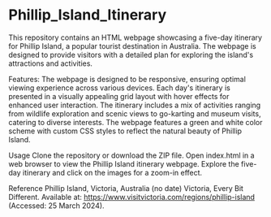# Phillip_Island_Itinerary
This repository contains an HTML webpage showcasing a five-day itinerary for Phillip Island, a popular tourist destination in Australia. The webpage is designed to provide visitors with a detailed plan for exploring the island's attractions and activities.

Features:
The webpage is designed to be responsive, ensuring optimal viewing experience across various devices.
Each day's itinerary is presented in a visually appealing grid layout with hover effects for enhanced user interaction.
The itinerary includes a mix of activities ranging from wildlife exploration and scenic views to go-karting and museum visits, catering to diverse interests.
The webpage features a green and white color scheme with custom CSS styles to reflect the natural beauty of Phillip Island.

Usage
Clone the repository or download the ZIP file.
Open index.html in a web browser to view the Phillip Island itinerary webpage.
Explore the five-day itinerary and click on the images for a zoom-in effect.

Reference 
Phillip Island, Victoria, Australia (no date) Victoria, Every Bit Different. Available at: https://www.visitvictoria.com/regions/phillip-island (Accessed: 25 March 2024). 

